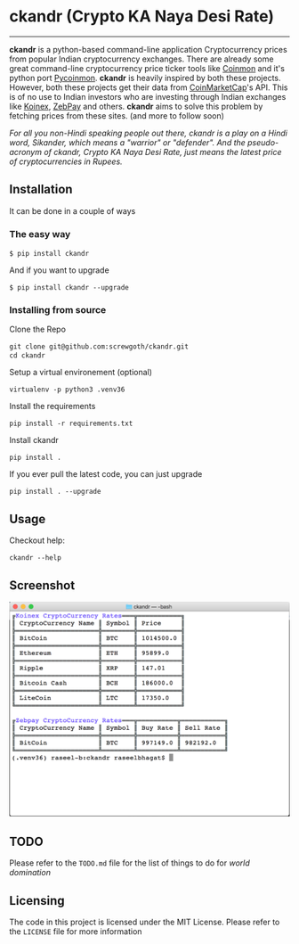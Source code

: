 # ckandr (Crypto KA Naya Desi Rate)
************************************
**ckandr** is a python-based command-line application Cryptocurrency prices from popular Indian cryptocurrency exchanges.
There are already some great command-line cryptocurrency price ticker tools like [Coinmon](https://github.com/bichenkk/coinmon) and it's python port [Pycoinmon](https://github.com/RDCH106/pycoinmon). **ckandr** is heavily inspired by both these projects.
However, both these projects get their data from [CoinMarketCap](http://coinmarketcap.com)'s API. This is of no use to Indian investors who are investing through Indian exchanges like [Koinex](http://koinex.in), [ZebPay](http://zebpay.com) and others.
**ckandr** aims to solve this problem by fetching prices from these sites. (and more to follow soon)

_For all you non-Hindi speaking people out there, ckandr is a play on a Hindi word, Sikander, which means a "warrior" or "defender". And the pseudo-acronym of ckandr, Crypto KA Naya Desi Rate, just means the latest price of cryptocurrencies in Rupees._


## Installation
It can be done in a couple of ways

### The easy way
```
$ pip install ckandr
```
And if you want to upgrade
```
$ pip install ckandr --upgrade
```

### Installing from source
Clone the Repo
```
git clone git@github.com:screwgoth/ckandr.git
cd ckandr
```

Setup a virtual environement (optional)
```
virtualenv -p python3 .venv36
```

Install the requirements
```
pip install -r requirements.txt
```

Install ckandr
```
pip install .
```

If you ever pull the latest code, you can just upgrade
```
pip install . --upgrade
```

## Usage
Checkout help:
```
ckandr --help
```

## Screenshot
![ckandr_screenshot](https://raw.githubusercontent.com/screwgoth/ckandr/master/ckandr_screenshot.png)

## TODO
Please refer to the `TODO.md` file for the list of things to do for _world domination_

## Licensing
The code in this project is licensed under the MIT License.
Please refer to the `LICENSE` file for more information
